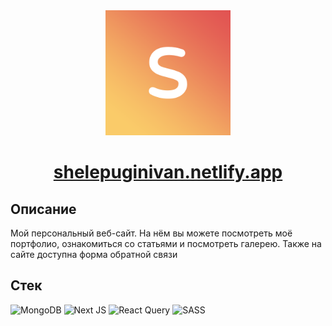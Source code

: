 <div align="center">
    <img src="./public/favicon.png" alt="logo" width="200" height="200">
    <h1><a href="https://shelepuginivan.netlify.app">shelepuginivan.netlify.app</a></h1>
</div>

## Описание

Мой персональный веб-сайт.
На нём вы можете посмотреть моё портфолио, ознакомиться со статьями и посмотреть галерею.
Также на сайте доступна форма обратной связи

## Стек

![MongoDB](https://img.shields.io/badge/MongoDB-%234ea94b.svg?style=for-the-badge&logo=mongodb&logoColor=white)
![Next JS](https://img.shields.io/badge/Next-black?style=for-the-badge&logo=next.js&logoColor=white)
![React Query](https://img.shields.io/badge/-React%20Query-FF4154?style=for-the-badge&logo=react%20query&logoColor=white)
![SASS](https://img.shields.io/badge/SASS-hotpink.svg?style=for-the-badge&logo=SASS&logoColor=white)
